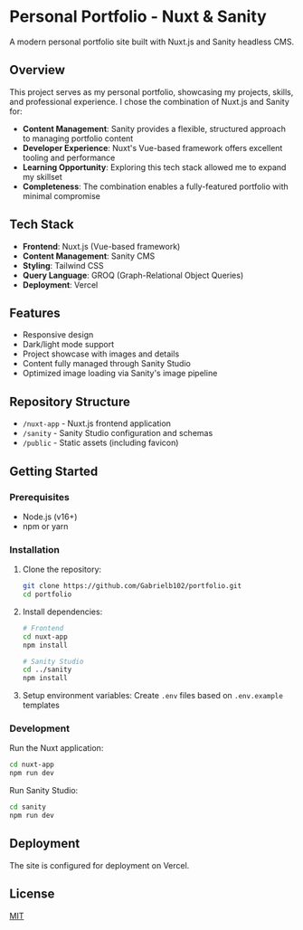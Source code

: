 # Personal Portfolio - Nuxt & Sanity

A modern personal portfolio site built with Nuxt.js and Sanity headless CMS.

## Overview

This project serves as my personal portfolio, showcasing my projects, skills, and professional experience. I chose the combination of Nuxt.js and Sanity for:

- **Content Management**: Sanity provides a flexible, structured approach to managing portfolio content
- **Developer Experience**: Nuxt's Vue-based framework offers excellent tooling and performance
- **Learning Opportunity**: Exploring this tech stack allowed me to expand my skillset
- **Completeness**: The combination enables a fully-featured portfolio with minimal compromise

## Tech Stack

- **Frontend**: Nuxt.js (Vue-based framework)
- **Content Management**: Sanity CMS
- **Styling**: Tailwind CSS
- **Query Language**: GROQ (Graph-Relational Object Queries)
- **Deployment**: Vercel

## Features

- Responsive design
- Dark/light mode support
- Project showcase with images and details
- Content fully managed through Sanity Studio
- Optimized image loading via Sanity's image pipeline

## Repository Structure

- `/nuxt-app` - Nuxt.js frontend application
- `/sanity` - Sanity Studio configuration and schemas
- `/public` - Static assets (including favicon)

## Getting Started

### Prerequisites

- Node.js (v16+)
- npm or yarn

### Installation

1. Clone the repository:
   ```bash
   git clone https://github.com/Gabrielb102/portfolio.git
   cd portfolio
   ```

2. Install dependencies:
   ```bash
   # Frontend
   cd nuxt-app
   npm install
   
   # Sanity Studio
   cd ../sanity
   npm install
   ```

3. Setup environment variables:
   Create `.env` files based on `.env.example` templates

### Development

Run the Nuxt application:
```bash
cd nuxt-app
npm run dev
```

Run Sanity Studio:
```bash
cd sanity
npm run dev
```

## Deployment

The site is configured for deployment on Vercel.

## License

[MIT](LICENSE)